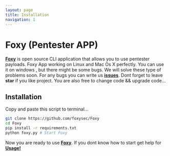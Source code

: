 ```yaml
---
layout: page
title: Installation
navigation: 1
---
```


# Foxy (Pentester APP)

[**Foxy**](https://github.com/foxysec/Foxy) is open source CLI application that allows you to use pentester payloads. Foxy App working on Linux and Mac Os X perfectly. You can use it on windows , but there might be some bugs. We will solve these type of problems soon. For any bugs you can write us **[issues](https://github.com/foxysec/Foxy/issues)**. Dont forget to leave **star** if you like project. You are also free to change code && upgrade code...

## Installation

Copy and paste this script to terminal...

```bash
git clone https://github.com/foxysec/Foxy
cd Foxy
pip install -r requirements.txt
python foxy.py # Start Foxy
```

Now you are ready to use [**Foxy**](https://github.com/foxysec/Foxy). If you dont know how to start get help for [**Usage!**](https://foxysec.github.io/usage.html)
